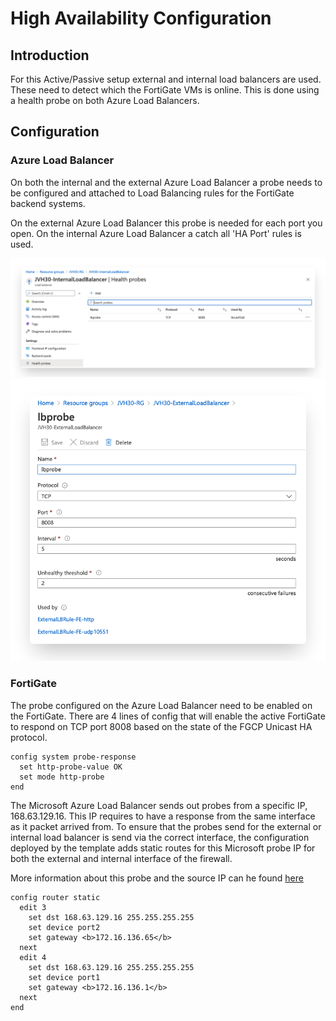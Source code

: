# High Availability Configuration

## Introduction

For this Active/Passive setup external and internal load balancers are used. These need to detect which the FortiGate VMs is online. This is done using a health probe on both Azure Load Balancers.


## Configuration

### Azure Load Balancer

On both the internal and the external Azure Load Balancer a probe needs to be configured and attached to Load Balancing rules for the FortiGate backend systems.

On the external Azure Load Balancer this probe is needed for each port you open. On the internal Azure Load Balancer a catch all 'HA Port' rules is used.

![HA Probe](../images/ha-probe1.png)
![HA Probe 2](../images/ha-probe2.png)

### FortiGate

The probe configured on the Azure Load Balancer need to be enabled on the FortiGate. There are 4 lines of config that will enable the active FortiGate to respond on TCP port 8008 based on the state of the FGCP Unicast HA protocol.

```
config system probe-response
  set http-probe-value OK
  set mode http-probe
end
```
The Microsoft Azure Load Balancer sends out probes from a specific IP, 168.63.129.16. This IP requires to have a response from the same interface as it packet arrived from. To ensure that the probes send for the external or internal load balancer is send via the correct interface, the configuration deployed by the template adds static routes for this Microsoft probe IP for both the external and internal interface of the firewall.

More information about this probe and the source IP can he found [here](https://docs.microsoft.com/en-us/azure/load-balancer/load-balancer-custom-probe-overview#probesource)

```
config router static
  edit 3
    set dst 168.63.129.16 255.255.255.255
    set device port2
    set gateway <b>172.16.136.65</b>
  next
  edit 4
    set dst 168.63.129.16 255.255.255.255
    set device port1
    set gateway <b>172.16.136.1</b>
  next
end
```
